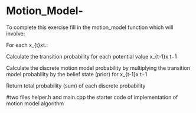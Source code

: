 # Motion_Model-
To complete this exercise fill in the motion_model function which will involve:

For each x_{t}xt.:

Calculate the transition probability for each potential value x_{t-1}x t−1	
 
Calculate the discrete motion model probability by multiplying the transition model probability by the belief state (prior) for x_{t-1}x t−1
	
 Return total probability (sum) of each discrete probability


#two files helper.h and main.cpp 
the starter code of implementation of motion model algorithm 
